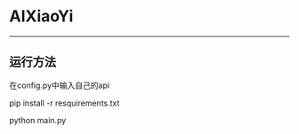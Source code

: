 <h1>AIXiaoYi</h1>

---

<h2>运行方法</h2>
在config.py中输入自己的api  

pip install -r resquirements.txt   

python main.py
